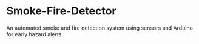 # Smoke-Fire-Detector
An automated smoke and fire detection system using sensors and Arduino for early hazard alerts.
